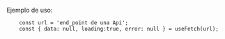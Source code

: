 Ejemplo de uso:
```
    const url = 'end_point de una Api';
    const { data: null, loading:true, error: null } = useFetch(url);
```